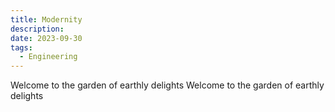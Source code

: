 ```yaml
---
title: Modernity
description: 
date: 2023-09-30
tags:
  - Engineering
---
```

Welcome to the garden of earthly delights
Welcome to the garden of earthly delights